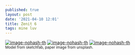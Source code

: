 ```yaml
---
published: true
layout: post
date: '2021-04-10 12:01'
title: Zenit 6
tags: mine luv 
---
```

[![image-nohash-th](https://images.weserv.nl/?url=https://i.imgur.com/9RwxaGF.png)](https://images.weserv.nl/?url=https://i.imgur.com/Q25J0o2.jpg) [![image-nohash-th](https://images.weserv.nl/?url=https://i.imgur.com/TeVfbbL.png)](https://images.weserv.nl/?url=https://i.imgur.com/L0oGXRG.jpg) [![image-nohash-th](https://images.weserv.nl/?url=https://i.imgur.com/S0ztpN6.png)](https://images.weserv.nl/?url=https://i.imgur.com/qvYLp0f.jpg)  
<small>Model from sketchfab, paper image from unsplash.</small>
